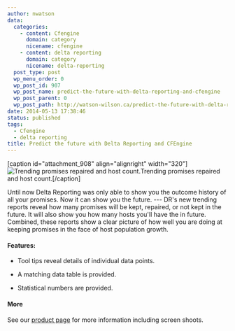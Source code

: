 ```yaml
---
author: nwatson
data:
  categories:
    - content: Cfengine
      domain: category
      nicename: cfengine
    - content: delta reporting
      domain: category
      nicename: delta-reporting
  post_type: post
  wp_menu_order: 0
  wp_post_id: 907
  wp_post_name: predict-the-future-with-delta-reporting-and-cfengine
  wp_post_parent: 0
  wp_post_path: http://watson-wilson.ca/predict-the-future-with-delta-reporting-and-cfengine/
date: 2014-05-13 17:38:46
status: published
tags:
  - Cfengine
  - delta reporting
title: Predict the future with Delta Reporting and CFEngine
---
```

[caption id="attachment_908" align="alignright" width="320"]![Trending promises repaired and host count.](http://watson-wilson.ca/wp-content/uploads/2014/05/dr-trend-graph_s.png)Trending
promises repaired and host count.[/caption]

Until now Delta Reporting was only able to show you the outcome history
of all your promises. Now it can show you the future. --- DR's new
trending reports reveal how many promises will be kept, repaired, or
not kept in the future. It will also show you how many hosts you'll
have the in future. Combined, these reports show a clear picture of how
well you are doing at keeping promises in the face of host population
growth.

#### Features: ####

  * Tool tips reveal details of individual data points.

  * A matching data table is provided.

  * Statistical numbers are provided.

####  ####

#### More ####

See our [product page](/products/delta-reporting/) for more information
including screen shoots.
